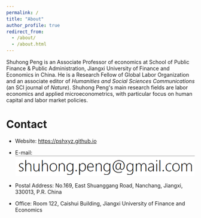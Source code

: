 ```yaml
---
permalink: /
title: "About"
author_profile: true
redirect_from: 
  - /about/
  - /about.html
---
```


Shuhong Peng is an Associate Professor of economics at School of Public Finance & Public Administration, Jiangxi University of Finance and Economics in China. He is a Research Fellow of Global Labor Organization and an associate editor of *Humanities and Social Sciences Communications* (an SCI journal of *Nature*). Shuhong Peng's main research fields are labor economics and applied microeconometrics, with particular focus on human capital and labor market policies.


# Contact

- Website: https://pshxyz.github.io 

- E-mail: ![](images/email.png)

- Postal Address: No.169, East Shuanggang Road, Nanchang, Jiangxi, 330013, P.R. China

- Office: Room 122, Caishui Building, Jiangxi University of Finance and Economics



```


